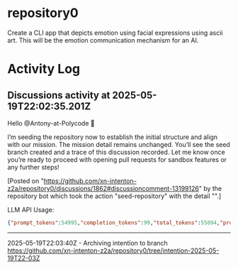 # repository0
Create a CLI app that depicts emotion using facial expressions using ascii art.
This will be the emotion communication mechanism for an AI.
# Activity Log

## Discussions activity at 2025-05-19T22:02:35.201Z

Hello @Antony-at-Polycode 👋

I’m seeding the repository now to establish the initial structure and align with our mission. The mission detail remains unchanged. You’ll see the seed branch created and a trace of this discussion recorded. Let me know once you’re ready to proceed with opening pull requests for sandbox features or any further steps!

[Posted on "https://github.com/xn-intenton-z2a/repository0/discussions/1862#discussioncomment-13199126" by the repository bot which took the action "seed-repository" with the detail "".]

LLM API Usage:

```json
{"prompt_tokens":54995,"completion_tokens":99,"total_tokens":55094,"prompt_tokens_details":{"cached_tokens":0,"audio_tokens":0},"completion_tokens_details":{"reasoning_tokens":0,"audio_tokens":0,"accepted_prediction_tokens":0,"rejected_prediction_tokens":0}}

```
---

2025-05-19T22:03:40Z - Archiving intentïon to branch https://github.com/xn-intenton-z2a/repository0/tree/intention-2025-05-19T22-03Z

